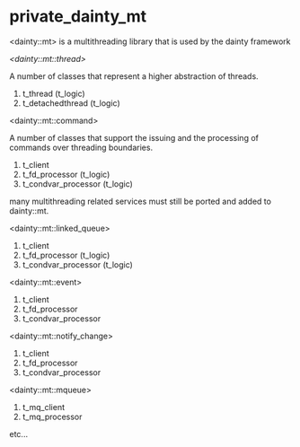 # private_dainty_mt
&lt;dainty::mt> is a multithreading library that is used by the dainty framework

*&lt;dainty::mt::thread>*
  
A number of classes that represent a higher abstraction of threads.
  
  1. t_thread (t_logic)
  2. t_detachedthread (t_logic)

&lt;dainty::mt::command>
  
  A number of classes that support the issuing and the processing of commands over threading boundaries.
  
  1. t_client
  2. t_fd_processor (t_logic)
  3. t_condvar_processor (t_logic)

many multithreading related services must still be ported and added to dainty::mt.

&lt;dainty::mt::linked_queue>
  1. t_client
  2. t_fd_processor (t_logic)
  3. t_condvar_processor (t_logic)

&lt;dainty::mt::event>
  1. t_client
  2. t_fd_processor
  3. t_condvar_processor

&lt;dainty::mt::notify_change>
  1. t_client
  2. t_fd_processor
  3. t_condvar_processor

&lt;dainty::mt::mqueue>
  1. t_mq_client
  2. t_mq_processor

etc...
